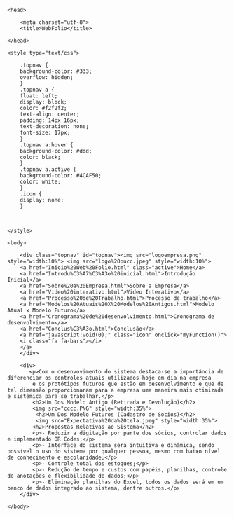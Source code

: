 <!DOCTYPE html>
<html>
    
    <head>
        
        <meta charset="utf-8">
        <title>WebFolio</title>
        
    </head>
    
    <style type="text/css">
        
        .topnav {
        background-color: #333;
        overflow: hidden;
        }
        .topnav a {
        float: left;
        display: block;
        color: #f2f2f2;
        text-align: center;
        padding: 14px 16px;
        text-decoration: none;
        font-size: 17px;
        }
        .topnav a:hover {
        background-color: #ddd;
        color: black;
        }
        .topnav a.active {
        background-color: #4CAF50;
        color: white;
        }
        .icon {
        display: none;
        }    
        
            
          
    </style>
    
    <body>

        <div class="topnav" id="topnav"><img src="logoempresa.png" style="width:10%"> <img src="logo%20pucc.jpeg" style="width:10%">
        <a href="Inicio%20Web%20Folio.html" class="active">Home</a>
        <a href="Introdu%C3%A7%C3%A3o%20inicial.html">Introdução Inicial</a>
        <a href="Sobre%20a%20Empresa.html">Sobre a Empresa</a>
        <a href="Video%20interativo.html">Video Interativo</a>
        <a href="Processo%20de%20Trabalho.html">Processo de trabalho</a>
        <a href="Modelos%20Atuais%20X%20Modelos%20Antigos.html">Modelo Atual x Modelo Futuro</a>
        <a href="Cronograma%20de%20desenvolvimento.html">Cronograma de desenvolvimento</a>
        <a href="Conclus%C3%A3o.html">Conclusão</a>
        <a href="javascript:void(0);" class="icon" onclick="myFunction()">
        <i class="fa fa-bars"></i>
        </a>
        </div>
     
        <div>
           <p>Com o desenvovimento do sistema destaca-se a importância de diferenciar os controles atuais utilizados hoje em dia na empresa
            e os protótipos futuros que estão em desenvolvimento e que de tal dimensão proporcionaram para a empresa uma maneira mais otimizada e sistêmica para se trabalhar.</p>
            <h2>Um Dos Modelo Antigo (Retirada e Devolução)</h2>     
            <img src="cccc.PNG" style="width:35%"> 
             <h2>Um Dos Modelo Futuros (Cadastro de Socios)</h2>
             <img src="Expectativa%20da%20tela.jpeg" style="width:35%">
            <h2>Propostas Relativas ao Sistema</h2>
            <p>- Reduzir a digitação por parte dos sócios, controlar dados e implementado QR Codes;</p>
            <p>- Interface do sistema será intuitiva e dinâmica, sendo possível o uso do sistema por qualquer pessoa, mesmo com baixo nível de conhecimento e escolaridade;</p>
            <p>- Controle total dos estoques;</p>
            <p>- Redução de tempo e custos com papéis, planilhas, controle de anotações e flexibilidade de dados;</p>
            <p>- Eliminação planilhas do Excel, todos os dados será em um banco de dados integrado ao sistema, dentre outros.</p>
        </div>
        
    </body>
    
</html>
